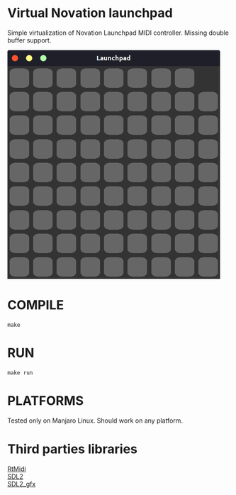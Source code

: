 # Virtual Novation launchpad
Simple virtualization of Novation Launchpad MIDI controller.
Missing double buffer support.

![screenshot](./screenshots/screen1.png)

# COMPILE
```
make
```
# RUN
```
make run
```
# PLATFORMS
Tested only on Manjaro Linux. Should work on any platform.

# Third parties libraries
[RtMidi](https://github.com/thestk/rtmidi)<br/>
[SDL2](https://www.libsdl.org/)<br/>
[SDL2_gfx](https://sourceforge.net/projects/sdlgfx/)